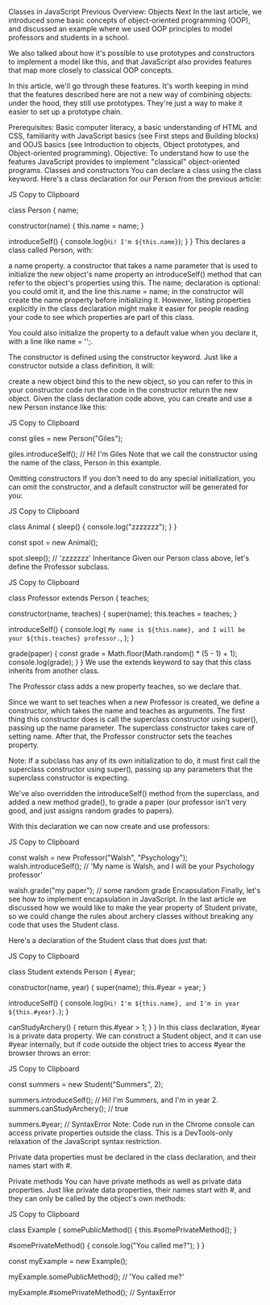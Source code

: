 Classes in JavaScript
Previous
Overview: Objects
Next
In the last article, we introduced some basic concepts of object-oriented programming (OOP), and discussed an example where we used OOP principles to model professors and students in a school.

We also talked about how it's possible to use prototypes and constructors to implement a model like this, and that JavaScript also provides features that map more closely to classical OOP concepts.

In this article, we'll go through these features. It's worth keeping in mind that the features described here are not a new way of combining objects: under the hood, they still use prototypes. They're just a way to make it easier to set up a prototype chain.

Prerequisites:	Basic computer literacy, a basic understanding of HTML and CSS, familiarity with JavaScript basics (see First steps and Building blocks) and OOJS basics (see Introduction to objects, Object prototypes, and Object-oriented programming).
Objective:	To understand how to use the features JavaScript provides to implement "classical" object-oriented programs.
Classes and constructors
You can declare a class using the class keyword. Here's a class declaration for our Person from the previous article:

JS
Copy to Clipboard

class Person {
  name;

  constructor(name) {
    this.name = name;
  }

  introduceSelf() {
    console.log(`Hi! I'm ${this.name}`);
  }
}
This declares a class called Person, with:

a name property.
a constructor that takes a name parameter that is used to initialize the new object's name property
an introduceSelf() method that can refer to the object's properties using this.
The name; declaration is optional: you could omit it, and the line this.name = name; in the constructor will create the name property before initializing it. However, listing properties explicitly in the class declaration might make it easier for people reading your code to see which properties are part of this class.

You could also initialize the property to a default value when you declare it, with a line like name = '';.

The constructor is defined using the constructor keyword. Just like a constructor outside a class definition, it will:

create a new object
bind this to the new object, so you can refer to this in your constructor code
run the code in the constructor
return the new object.
Given the class declaration code above, you can create and use a new Person instance like this:

JS
Copy to Clipboard

const giles = new Person("Giles");

giles.introduceSelf(); // Hi! I'm Giles
Note that we call the constructor using the name of the class, Person in this example.

Omitting constructors
If you don't need to do any special initialization, you can omit the constructor, and a default constructor will be generated for you:

JS
Copy to Clipboard

class Animal {
  sleep() {
    console.log("zzzzzzz");
  }
}

const spot = new Animal();

spot.sleep(); // 'zzzzzzz'
Inheritance
Given our Person class above, let's define the Professor subclass.

JS
Copy to Clipboard

class Professor extends Person {
  teaches;

  constructor(name, teaches) {
    super(name);
    this.teaches = teaches;
  }

  introduceSelf() {
    console.log(
      `My name is ${this.name}, and I will be your ${this.teaches} professor.`,
    );
  }

  grade(paper) {
    const grade = Math.floor(Math.random() * (5 - 1) + 1);
    console.log(grade);
  }
}
We use the extends keyword to say that this class inherits from another class.

The Professor class adds a new property teaches, so we declare that.

Since we want to set teaches when a new Professor is created, we define a constructor, which takes the name and teaches as arguments. The first thing this constructor does is call the superclass constructor using super(), passing up the name parameter. The superclass constructor takes care of setting name. After that, the Professor constructor sets the teaches property.

Note: If a subclass has any of its own initialization to do, it must first call the superclass constructor using super(), passing up any parameters that the superclass constructor is expecting.

We've also overridden the introduceSelf() method from the superclass, and added a new method grade(), to grade a paper (our professor isn't very good, and just assigns random grades to papers).

With this declaration we can now create and use professors:

JS
Copy to Clipboard

const walsh = new Professor("Walsh", "Psychology");
walsh.introduceSelf(); // 'My name is Walsh, and I will be your Psychology professor'

walsh.grade("my paper"); // some random grade
Encapsulation
Finally, let's see how to implement encapsulation in JavaScript. In the last article we discussed how we would like to make the year property of Student private, so we could change the rules about archery classes without breaking any code that uses the Student class.

Here's a declaration of the Student class that does just that:

JS
Copy to Clipboard

class Student extends Person {
  #year;

  constructor(name, year) {
    super(name);
    this.#year = year;
  }

  introduceSelf() {
    console.log(`Hi! I'm ${this.name}, and I'm in year ${this.#year}.`);
  }

  canStudyArchery() {
    return this.#year > 1;
  }
}
In this class declaration, #year is a private data property. We can construct a Student object, and it can use #year internally, but if code outside the object tries to access #year the browser throws an error:

JS
Copy to Clipboard

const summers = new Student("Summers", 2);

summers.introduceSelf(); // Hi! I'm Summers, and I'm in year 2.
summers.canStudyArchery(); // true

summers.#year; // SyntaxError
Note: Code run in the Chrome console can access private properties outside the class. This is a DevTools-only relaxation of the JavaScript syntax restriction.

Private data properties must be declared in the class declaration, and their names start with #.

Private methods
You can have private methods as well as private data properties. Just like private data properties, their names start with #, and they can only be called by the object's own methods:

JS
Copy to Clipboard

class Example {
  somePublicMethod() {
    this.#somePrivateMethod();
  }

  #somePrivateMethod() {
    console.log("You called me?");
  }
}

const myExample = new Example();

myExample.somePublicMethod(); // 'You called me?'

myExample.#somePrivateMethod(); // SyntaxError
